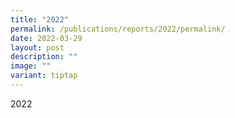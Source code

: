 ```yaml
---
title: "2022"
permalink: /publications/reports/2022/permalink/
date: 2022-03-29
layout: post
description: ""
image: ""
variant: tiptap
---
```

<p>2022</p>